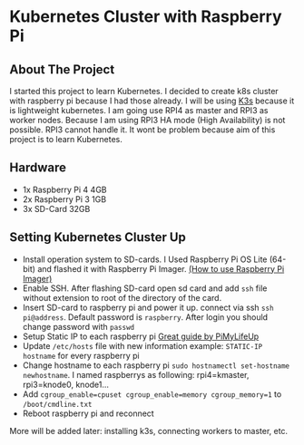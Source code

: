 # Kubernetes Cluster with Raspberry Pi

## About The Project
I started this project to learn Kubernetes. I decided to create k8s cluster with raspberry pi because I had those already. I will be using  [K3s](https://k3s.io/) because it is lightweight kubernetes. I am going use RPI4 as master and RPI3 as worker nodes. Because I am using RPI3 HA mode (High Availability) is not possible. RPI3 cannot handle it. It wont be problem because aim of this project is to learn Kubernetes.

## Hardware
- 1x Raspberry Pi 4 4GB
- 2x Raspberry Pi 3 1GB
- 3x SD-Card 32GB

## Setting Kubernetes Cluster Up
- Install operation system to SD-cards. I Used Raspberry Pi OS Lite (64-bit) and flashed it with Raspberry Pi Imager. [(How to use Raspberry Pi Imager)](https://www.youtube.com/watch?v=ntaXWS8Lk34&t=5s)
- Enable SSH. After flashing SD-card open sd card and add `ssh` file without extension to root of the directory of the card.
- Insert SD-card to raspberry pi and power it up. connect via ssh `ssh pi@address`. Default password is `raspberry`. After login you should change password with `passwd`
- Setup Static IP to each raspberry pi [Great guide by PiMyLifeUp](https://pimylifeup.com/raspberry-pi-static-ip-address/)
- Update `/etc/hosts` file with new information example: `STATIC-IP hostname` for every raspberry pi 
- Change hostname to each raspberry pi `sudo hostnamectl set-hostname newhostname`. I named raspberrys as following: rpi4=kmaster, rpi3=knode0, knode1...
- Add `cgroup_enable=cpuset cgroup_enable=memory cgroup_memory=1` to `/boot/cmdline.txt`
- Reboot raspberry pi and reconnect

More will be added later: installing k3s, connecting workers to master, etc. 
